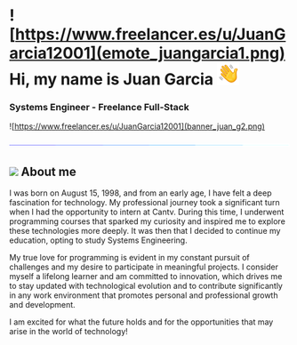 # ![https://www.freelancer.es/u/JuanGarcia12001](emote_juangarcia1.png) Hi, my name is Juan Garcia <img src="hello.gif" width="40">

### Systems Engineer - Freelance Full-Stack

![https://www.freelancer.es/u/JuanGarcia12001](banner_juan_g2.png)

![Descripción opcional](line.gif)

## ![](https://media2.giphy.com/media/QssGEmpkyEOhBCb7e1/giphy.gif?cid=ecf05e47a0n3gi1bfqntqmob8g9aid1oyj2wr3ds3mg700bl&amp;rid=giphy.gif) About me


I was born on August 15, 1998, and from an early age, I have felt a deep fascination for technology. My professional journey took a significant turn when I had the opportunity to intern at Cantv. During this time, I underwent programming courses that sparked my curiosity and inspired me to explore these technologies more deeply. It was then that I decided to continue my education, opting to study Systems Engineering.

My true love for programming is evident in my constant pursuit of challenges and my desire to participate in meaningful projects. I consider myself a lifelong learner and am committed to innovation, which drives me to stay updated with technological evolution and to contribute significantly in any work environment that promotes personal and professional growth and development.

I am excited for what the future holds and for the opportunities that may arise in the world of technology!